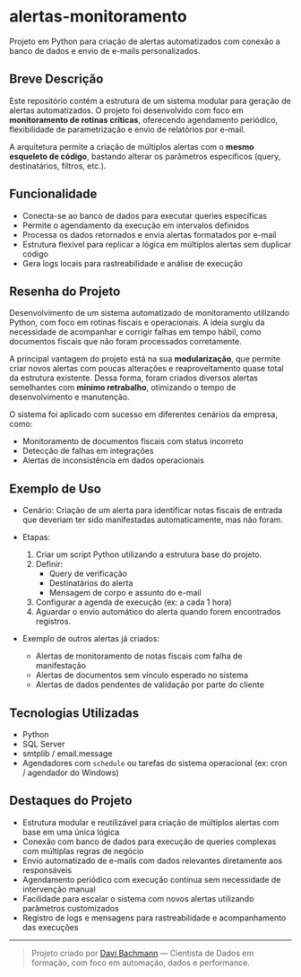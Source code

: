 # alertas-monitoramento
Projeto em Python para criação de alertas automatizados com conexão a banco de dados e envio de e-mails personalizados.

## Breve Descrição

Este repositório contém a estrutura de um sistema modular para geração de alertas automatizados. O projeto foi desenvolvido com foco em **monitoramento de rotinas críticas**, oferecendo agendamento periódico, flexibilidade de parametrização e envio de relatórios por e-mail.

A arquitetura permite a criação de múltiplos alertas com o **mesmo esqueleto de código**, bastando alterar os parâmetros específicos (query, destinatários, filtros, etc.).

## Funcionalidade

- Conecta-se ao banco de dados para executar queries específicas
- Permite o agendamento da execução em intervalos definidos
- Processa os dados retornados e envia alertas formatados por e-mail
- Estrutura flexível para replicar a lógica em múltiplos alertas sem duplicar código
- Gera logs locais para rastreabilidade e análise de execução

## Resenha do Projeto

Desenvolvimento de um sistema automatizado de monitoramento utilizando Python, com foco em rotinas fiscais e operacionais. A ideia surgiu da necessidade de acompanhar e corrigir falhas em tempo hábil, como documentos fiscais que não foram processados corretamente.

A principal vantagem do projeto está na sua **modularização**, que permite criar novos alertas com poucas alterações e reaproveitamento quase total da estrutura existente. Dessa forma, foram criados diversos alertas semelhantes com **mínimo retrabalho**, otimizando o tempo de desenvolvimento e manutenção.

O sistema foi aplicado com sucesso em diferentes cenários da empresa, como:

- Monitoramento de documentos fiscais com status incorreto
- Detecção de falhas em integrações
- Alertas de inconsistência em dados operacionais

## Exemplo de Uso

- Cenário:
    Criação de um alerta para identificar notas fiscais de entrada que deveriam ter sido manifestadas automaticamente, mas não foram.

- Etapas:
    1. Criar um script Python utilizando a estrutura base do projeto.
    2. Definir:
        - Query de verificação
        - Destinatários do alerta
        - Mensagem de corpo e assunto do e-mail
    3. Configurar a agenda de execução (ex: a cada 1 hora)
    4. Aguardar o envio automático do alerta quando forem encontrados registros.

- Exemplo de outros alertas já criados:
    - Alertas de monitoramento de notas fiscais com falha de manifestação
    - Alertas de documentos sem vínculo esperado no sistema
    - Alertas de dados pendentes de validação por parte do cliente

## Tecnologias Utilizadas

- Python
- SQL Server
- smtplib / email.message
- Agendadores com `schedule` ou tarefas do sistema operacional (ex: cron / agendador do Windows)

## Destaques do Projeto

- Estrutura modular e reutilizável para criação de múltiplos alertas com base em uma única lógica
- Conexão com banco de dados para execução de queries complexas com múltiplas regras de negócio
- Envio automatizado de e-mails com dados relevantes diretamente aos responsáveis
- Agendamento periódico com execução contínua sem necessidade de intervenção manual
- Facilidade para escalar o sistema com novos alertas utilizando parâmetros customizados
- Registro de logs e mensagens para rastreabilidade e acompanhamento das execuções

---

> Projeto criado por [Davi Bachmann](https://github.com/DaviBachmann) — Cientista de Dados em formação, com foco em automação, dados e performance.
